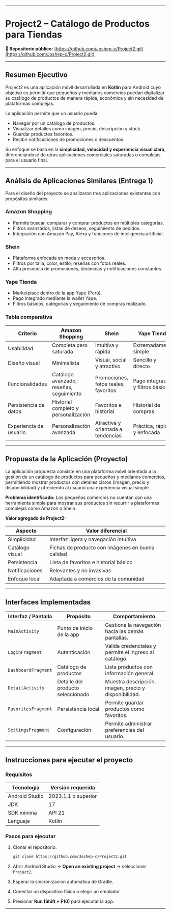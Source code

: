 
---

#  Project2 – Catálogo de Productos para Tiendas

🔗 **Repositorio público:**
[https://github.com/Joshep-c/Project2.git](https://github.com/Joshep-c/Project2.git)

---

## Resumen Ejecutivo

Project2 es una aplicación móvil desarrollada en **Kotlin** para Android cuyo objetivo es permitir que pequeños y medianos comercios puedan digitalizar su catálogo de productos de manera rápida, económica y sin necesidad de plataformas complejas.

La aplicación permite que un usuario pueda:

* Navegar por un catálogo de productos.
* Visualizar detalles como imagen, precio, descripción y stock.
* Guardar productos favoritos.
* Recibir notificaciones de promociones o descuentos.

Su enfoque se basa en la **simplicidad, velocidad y experiencia visual clara**, diferenciándose de otras aplicaciones comerciales saturadas o complejas para el usuario final.

---

## Análisis de Aplicaciones Similares (Entrega 1)

Para el diseño del proyecto se analizaron tres aplicaciones existentes con propósitos similares:

### Amazon Shopping

* Permite buscar, comparar y comprar productos en múltiples categorías.
* Filtros avanzados, listas de deseos, seguimiento de pedidos.
* Integración con Amazon Pay, Alexa y funciones de inteligencia artificial.

### Shein

* Plataforma enfocada en moda y accesorios.
* Filtros por talla, color, estilo; reseñas con fotos reales.
* Alta presencia de promociones, dinámicas y notificaciones constantes.

### Yape Tienda

* Marketplace dentro de la app Yape (Perú).
* Pago integrado mediante la wallet Yape.
* Filtros básicos, categorías y seguimiento de compras realizado.

### Tabla comparativa

| Criterio               | Amazon Shopping                         | Shein                                | Yape Tienda                      |
| ---------------------- | --------------------------------------- | ------------------------------------ | -------------------------------- |
| Usabilidad             | Completa pero saturada                  | Intuitiva y rápida                   | Extremadamente simple            |
| Diseño visual          | Minimalista                             | Visual, social y atractivo           | Sencillo y directo               |
| Funcionalidades        | Catálogo avanzado, reseñas, seguimiento | Promociones, fotos reales, favoritos | Pago integrado y filtros básicos |
| Persistencia de datos  | Historial completo y personalización    | Favoritos e historial                | Historial de compras             |
| Experiencia de usuario | Personalización avanzada                | Atractiva y orientada a tendencias   | Práctica, rápida y enfocada      |

---

## Propuesta de la Aplicación (Proyecto)

La aplicación propuesta consiste en una plataforma móvil orientada a la gestión de un catálogo de productos para pequeños y medianos comercios, permitiendo mostrar productos con detalles claros (imagen, precio y disponibilidad) y ofreciendo al usuario una experiencia visual simple.

**Problema identificado:**
Los pequeños comercios no cuentan con una herramienta simple para mostrar sus productos sin recurrir a plataformas complejas como Amazon o Shein.

**Valor agregado de Project2:**

| Aspecto         | Valor diferencial                                |
| --------------- | ------------------------------------------------ |
| Simplicidad     | Interfaz ligera y navegación intuitiva           |
| Catálogo visual | Fichas de producto con imágenes en buena calidad |
| Persistencia    | Lista de favoritos e historial básico            |
| Notificaciones  | Relevantes y no invasivas                        |
| Enfoque local   | Adaptada a comercios de la comunidad             |

---

## Interfaces Implementadas

| Interfaz / Pantalla | Propósito                         | Comportamiento                                        |
| ------------------- | --------------------------------- | ----------------------------------------------------- |
| `MainActivity`      | Punto de inicio de la app         | Gestiona la navegación hacia las demás pantallas.     |
| `LoginFragment`     | Autenticación                     | Valida credenciales y permite el ingreso al catálogo. |
| `DashboardFragment` | Catálogo de productos             | Lista productos con información general.              |
| `DetailActivity`    | Detalle del producto seleccionado | Muestra descripción, imagen, precio y disponibilidad. |
| `FavoritesFragment` | Persistencia local                | Permite guardar productos como favoritos.             |
| `SettingsFragment`  | Configuración                     | Permite administrar preferencias del usuario.         |

---

## Instrucciones para ejecutar el proyecto

### Requisitos

| Tecnología     | Versión requerida   |
| -------------- | ------------------- |
| Android Studio | 2023.1.1 o superior |
| JDK            | 17                  |
| SDK mínima     | API 21              |
| Lenguaje       | Kotlin              |

### Pasos para ejecutar

1. Clonar el repositorio:

   ```bash
   git clone https://github.com/Joshep-c/Project2.git
   ```
2. Abrir Android Studio → **Open an existing project** → seleccionar `Project2`.
3. Esperar la sincronización automática de Gradle.
4. Conectar un dispositivo físico o elegir un emulador.
5. Presionar **Run (Shift + F10)** para ejecutar la app.

---
